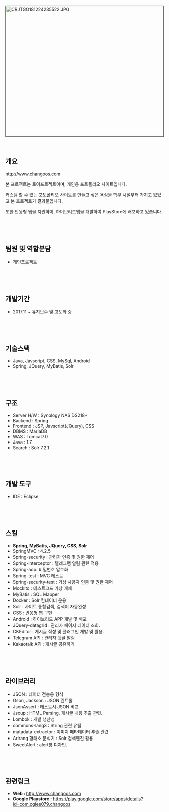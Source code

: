 <p><img alt="CRJTGO181224235522.JPG" pathname="LGPFYR190112212559.JPG" src="http://www.changoos.com/uploaded/project/image/LGPFYR190112212559.JPG" style="border-style:solid; border-width:1px; height:416px; width:720px" title="CRJTGO181224235522.JPG"/></p>

<p>&nbsp;</p>

<h2><strong>개요</strong></h2>

<p><a href="http://www.changoos.com" target="_blank">http://www.changoos.com</a></p>

<p>본 프로젝트는 토이프로젝트이며, 개인용 포트폴리오 사이트입니다.</p>

<p>커스텀 할 수 있는&nbsp;포토폴리오 사이트를 만들고 싶은 욕심을 학부 시절부터 가지고 있었고 본 프로젝트가 결과물입니다.</p>

<p>또한 반응형 웹을 지원하며, 하이브리드앱을 개발하여 PlayStore에 배포하고 있습니다.</p>



<p>&nbsp;</p>

<p>&nbsp;</p>

<h2><strong>팀원 및 역할분담</strong></h2>

<ul>
	<li>개인프로젝트</li>
</ul>

<p>&nbsp;</p>

<p>&nbsp;</p>

<h2><strong>개발기간</strong></h2>

<ul>
	<li>2017.11 ~ 유지보수 및 고도화 중</li>
</ul>

<p>&nbsp;</p>

<p>&nbsp;</p>

<h2>기술스택</h2>

<ul>
	<li>Java, Javscript, CSS, MySql, Android</li>
	<li>Spring, JQuery, MyBatis, Solr</li>
</ul>

<p>&nbsp;</p>

<p>&nbsp;</p>

<h2><strong>구조</strong></h2>

<ul>
	<li>Server H/W : Synology NAS DS218+</li>
	<li>Backend : Spring</li>
	<li>Frontend : JSP, Javscript(JQuery), CSS</li>
	<li>DBMS : MariaDB</li>
	<li>WAS : Tomcat7.0</li>
	<li>Java : 1.7</li>
	<li>Search : Solr 7.2.1</li>
</ul>

<p>&nbsp;</p>

<p>&nbsp;</p>

<h2><strong>개발 도구</strong></h2>

<ul>
	<li>IDE : Eclipse</li>
</ul>

<p>&nbsp;</p>

<p>&nbsp;</p>

<h2><strong>스킬</strong></h2>

<ul>
	<li><strong>Spring, MyBatis, JQuery, CSS, Solr</strong></li>
	<li>SpringMVC : 4.2.5</li>
	<li>Spring-security : 관리자 인증 및 권한 제어</li>
	<li>Spring-interceptor : 텔레그램 알림 관련 적용</li>
	<li>Spring-aop: 비밀번호 암호화</li>
	<li>Spring-test : MVC 테스트</li>
	<li>Spring-security-test : 가상 사용자 인증 및 권한 제어</li>
	<li>Mockito : 테스트코드 가상 개체</li>
	<li>MyBatis : SQL Mapper</li>
	<li>Docker : Solr 컨테이너 운용</li>
	<li>Solr : 사이트 통합검색, 검색어 자동완성</li>
	<li>CSS : 반응형 웹 구현</li>
	<li>Android : 하이브리드 APP 개발 및 배포</li>
	<li>JQuery-datagrid : 관리자 페이지&nbsp;데이터 조회.</li>
	<li>CKEditor : 게시글 작성 및 플러그인 개발 및 활용.</li>
	<li>Telegram API : 관리자 댓글 알림</li>
	<li>Kakaotalk API : 게시글 공유하기</li>
</ul>

<p>&nbsp;</p>

<p>&nbsp;</p>

<h2><strong>라이브러리</strong></h2>

<ul>
	<li>JSON : 데이터 전송용 형식</li>
	<li>Gson, Jackson&nbsp;: JSON 컨트롤</li>
	<li>JsonAssert : 테스트시 JSON 비교</li>
	<li>Jsoup : HTML Parsing, 게시글 내용 추출 관련.</li>
	<li>Lombok&nbsp;:&nbsp;개발 생산성</li>
	<li>commons-lang3 : String 관련 유틸</li>
	<li>matadata-extractor : 이미지 메타데이터 추출 관련</li>
	<li>Arirang 형태소 분석기 : Solr 검색엔진 활용</li>
	<li>SweetAlert : alert창 디자인.</li>
</ul>

<p>&nbsp;</p>

<p>&nbsp;</p>

<h2><strong>관련링크</strong></h2>

<ul>
	<li><strong>Web :&nbsp;</strong><a href="http://www.changoos.com" target="_blank">http://www.changoos.com</a></li>
	<li><strong>Google Playstore :</strong>&nbsp;<a href="https://play.google.com/store/apps/details?id=com.cglee079.changoos" target="_blank">https://play.google.com/store/apps/details?id=com.cglee079.changoos</a></li>
</ul>
